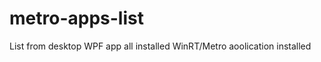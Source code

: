 metro-apps-list
===============

List from desktop WPF app all installed WinRT/Metro aoolication installed
